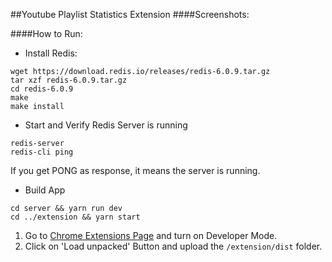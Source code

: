 ##Youtube Playlist Statistics Extension
####Screenshots:



####How to Run:

- Install Redis:

```
wget https://download.redis.io/releases/redis-6.0.9.tar.gz
tar xzf redis-6.0.9.tar.gz
cd redis-6.0.9
make
make install
```

- Start and Verify Redis Server is running

```
redis-server
redis-cli ping
```

If you get PONG as response, it means the server is running.

- Build App

```
cd server && yarn run dev
cd ../extension && yarn start
```

1. Go to [Chrome Extensions Page](chrome://extensions) and turn on Developer Mode.
2. Click on 'Load unpacked' Button and upload the `/extension/dist` folder.
